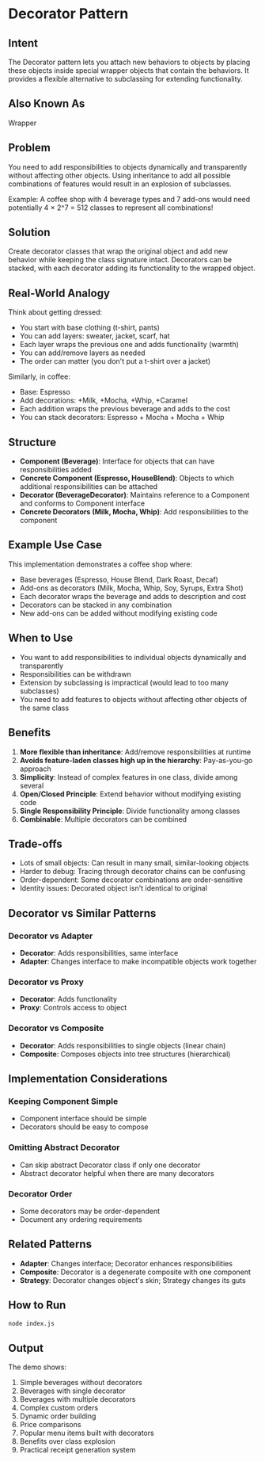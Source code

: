 # Decorator Pattern

## Intent
The Decorator pattern lets you attach new behaviors to objects by placing these objects inside special wrapper objects that contain the behaviors. It provides a flexible alternative to subclassing for extending functionality.

## Also Known As
Wrapper

## Problem
You need to add responsibilities to objects dynamically and transparently without affecting other objects. Using inheritance to add all possible combinations of features would result in an explosion of subclasses.

Example: A coffee shop with 4 beverage types and 7 add-ons would need potentially 4 × 2^7 = 512 classes to represent all combinations!

## Solution
Create decorator classes that wrap the original object and add new behavior while keeping the class signature intact. Decorators can be stacked, with each decorator adding its functionality to the wrapped object.

## Real-World Analogy
Think about getting dressed:
- You start with base clothing (t-shirt, pants)
- You can add layers: sweater, jacket, scarf, hat
- Each layer wraps the previous one and adds functionality (warmth)
- You can add/remove layers as needed
- The order can matter (you don't put a t-shirt over a jacket)

Similarly, in coffee:
- Base: Espresso
- Add decorations: +Milk, +Mocha, +Whip, +Caramel
- Each addition wraps the previous beverage and adds to the cost
- You can stack decorators: Espresso + Mocha + Mocha + Whip

## Structure
- **Component (Beverage)**: Interface for objects that can have responsibilities added
- **Concrete Component (Espresso, HouseBlend)**: Objects to which additional responsibilities can be attached
- **Decorator (BeverageDecorator)**: Maintains reference to a Component and conforms to Component interface
- **Concrete Decorators (Milk, Mocha, Whip)**: Add responsibilities to the component

## Example Use Case
This implementation demonstrates a coffee shop where:
- Base beverages (Espresso, House Blend, Dark Roast, Decaf)
- Add-ons as decorators (Milk, Mocha, Whip, Soy, Syrups, Extra Shot)
- Each decorator wraps the beverage and adds to description and cost
- Decorators can be stacked in any combination
- New add-ons can be added without modifying existing code

## When to Use
- You want to add responsibilities to individual objects dynamically and transparently
- Responsibilities can be withdrawn
- Extension by subclassing is impractical (would lead to too many subclasses)
- You need to add features to objects without affecting other objects of the same class

## Benefits
1. **More flexible than inheritance**: Add/remove responsibilities at runtime
2. **Avoids feature-laden classes high up in the hierarchy**: Pay-as-you-go approach
3. **Simplicity**: Instead of complex features in one class, divide among several
4. **Open/Closed Principle**: Extend behavior without modifying existing code
5. **Single Responsibility Principle**: Divide functionality among classes
6. **Combinable**: Multiple decorators can be combined

## Trade-offs
- Lots of small objects: Can result in many small, similar-looking objects
- Harder to debug: Tracing through decorator chains can be confusing
- Order-dependent: Some decorator combinations are order-sensitive
- Identity issues: Decorated object isn't identical to original

## Decorator vs Similar Patterns

### Decorator vs Adapter
- **Decorator**: Adds responsibilities, same interface
- **Adapter**: Changes interface to make incompatible objects work together

### Decorator vs Proxy
- **Decorator**: Adds functionality
- **Proxy**: Controls access to object

### Decorator vs Composite
- **Decorator**: Adds responsibilities to single objects (linear chain)
- **Composite**: Composes objects into tree structures (hierarchical)

## Implementation Considerations

### Keeping Component Simple
- Component interface should be simple
- Decorators should be easy to compose

### Omitting Abstract Decorator
- Can skip abstract Decorator class if only one decorator
- Abstract decorator helpful when there are many decorators

### Decorator Order
- Some decorators may be order-dependent
- Document any ordering requirements

## Related Patterns
- **Adapter**: Changes interface; Decorator enhances responsibilities
- **Composite**: Decorator is a degenerate composite with one component
- **Strategy**: Decorator changes object's skin; Strategy changes its guts

## How to Run
```bash
node index.js
```

## Output
The demo shows:
1. Simple beverages without decorators
2. Beverages with single decorator
3. Beverages with multiple decorators
4. Complex custom orders
5. Dynamic order building
6. Price comparisons
7. Popular menu items built with decorators
8. Benefits over class explosion
9. Practical receipt generation system

